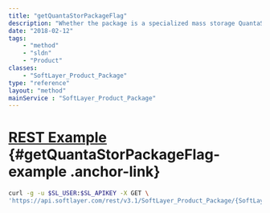 ```yaml
---
title: "getQuantaStorPackageFlag"
description: "Whether the package is a specialized mass storage QuantaStor package. (Deprecated)"
date: "2018-02-12"
tags:
    - "method"
    - "sldn"
    - "Product"
classes:
    - "SoftLayer_Product_Package"
type: "reference"
layout: "method"
mainService : "SoftLayer_Product_Package"
---
```


# [REST Example](#getQuantaStorPackageFlag-example) <a href="/article/rest/"><i class="fas fa-question"></i></a> {#getQuantaStorPackageFlag-example .anchor-link} 
```bash
curl -g -u $SL_USER:$SL_APIKEY -X GET \
'https://api.softlayer.com/rest/v3.1/SoftLayer_Product_Package/{SoftLayer_Product_PackageID}/getQuantaStorPackageFlag'
```
